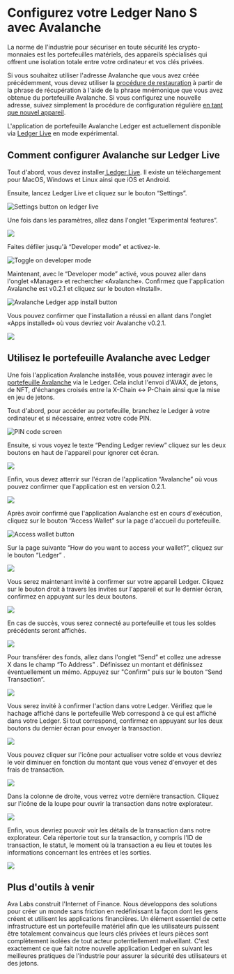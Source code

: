 # Configurez votre Ledger Nano S avec Avalanche

La norme de l'industrie pour sécuriser en toute sécurité les crypto-monnaies est les portefeuilles matériels, des appareils spécialisés qui offrent une isolation totale entre votre ordinateur et vos clés privées.

Si vous souhaitez utiliser l'adresse Avalanche que vous avez créée précédemment, vous devez utiliser la [procédure de restauration](https://support.ledger.com/hc/en-us/articles/360005434914) à partir de la phrase de récupération à l'aide de la phrase mnémonique que vous avez obtenue du portefeuille Avalanche. Si vous configurez une nouvelle adresse, suivez simplement la procédure de configuration régulière [en tant que nouvel appareil](https://support.ledger.com/hc/en-us/articles/360000613793-Set-up-as-new-device).

L'application de portefeuille Avalanche Ledger est actuellement disponible via [Ledger Live](https://www.ledger.com/ledger-live) en mode expérimental.

## Comment configurer Avalanche sur Ledger Live <a id="1c80"></a>

Tout d'abord, vous devez installer[ Ledger Live](https://www.ledger.com/ledger-live). Il existe un téléchargement pour MacOS, Windows et Linux ainsi que iOS et Android.

Ensuite, lancez Ledger Live et cliquez sur le bouton “Settings”.

![Settings button on ledger live](https://miro.medium.com/max/3052/1*lMnVGJneUAqgRvZBIDv_rA.png)

Une fois dans les paramètres, allez dans l'onglet “Experimental features”.

![](https://miro.medium.com/max/4072/1*HrSweaL-kelTl47QRt38iA.png)

Faites défiler jusqu'à “Developer mode” et activez-le.

![Toggle on developer mode](https://miro.medium.com/max/2908/1*qdte7MSvSZdfqfCIUMNp2Q.png)

Maintenant, avec le “Developer mode” activé, vous pouvez aller dans l'onglet «Manager» et rechercher «Avalanche». Confirmez que l'application Avalanche est v0.2.1 et cliquez sur le bouton «Install».

![Avalanche Ledger app install button](https://miro.medium.com/max/4040/1*rGFrSBEfxRlIkc-k7hS2Vg.png)

Vous pouvez confirmer que l'installation a réussi en allant dans l'onglet «Apps installed» où vous devriez voir Avalanche v0.2.1.

![](https://miro.medium.com/max/3020/1*qBSuxqY52-wxWfM-w1YR_w.png)

## Utilisez le portefeuille Avalanche avec Ledger <a id="48a3"></a>

Une fois l'application Avalanche installée, vous pouvez interagir avec le [portefeuille Avalanche](https://wallet.avax.network/) via le Ledger. Cela inclut l'envoi d'AVAX, de jetons, de NFT, d'échanges croisés entre la X-Chain &lt;-&gt; P-Chain ainsi que la mise en jeu de jetons.

Tout d'abord, pour accéder au portefeuille, branchez le Ledger à votre ordinateur et si nécessaire, entrez votre code PIN.

![PIN code screen](https://miro.medium.com/max/1852/1*A_1VgMMLeJCYzNst6tdq9A.jpeg)

Ensuite, si vous voyez le texte “Pending Ledger review” cliquez sur les deux boutons en haut de l'appareil pour ignorer cet écran.

![](https://miro.medium.com/max/1820/1*OxLbAWq5hzjC6P1SmiCqmg.jpeg)

Enfin, vous devez atterrir sur l'écran de l'application “Avalanche” où vous pouvez confirmer que l'application est en version 0.2.1.

![](https://miro.medium.com/max/1802/1*Qevjy6nhw5UM0ufvxIL_qg.jpeg)

Après avoir confirmé que l'application Avalanche est en cours d'exécution, cliquez sur le bouton “Access Wallet” sur la page d'accueil du portefeuille.

![Access wallet button](https://miro.medium.com/max/2364/1*SC1uM5xFybz3lfPiKwOHUw.png)

Sur la page suivante “How do you want to access your wallet?”, cliquez sur le bouton “Ledger” .

![](../../../.gitbook/assets/image%20%2843%29.png)

Vous serez maintenant invité à confirmer sur votre appareil Ledger. Cliquez sur le bouton droit à travers les invites sur l'appareil et sur le dernier écran, confirmez en appuyant sur les deux boutons.

![](https://miro.medium.com/max/3828/1*xpNt2ajcTdEivDr4xEedQQ.png)

En cas de succès, vous serez connecté au portefeuille et tous les soldes précédents seront affichés.

![](../../../.gitbook/assets/image%20%2845%29.png)

Pour transférer des fonds, allez dans l'onglet “Send” et collez une adresse X dans le champ “To Address” . Définissez un montant et définissez éventuellement un mémo. Appuyez sur "Confirm" puis sur le bouton “Send Transaction”.

![](../../../.gitbook/assets/image%20%2841%29.png)

Vous serez invité à confirmer l'action dans votre Ledger. Vérifiez que le hachage affiché dans le portefeuille Web correspond à ce qui est affiché dans votre Ledger. Si tout correspond, confirmez en appuyant sur les deux boutons du dernier écran pour envoyer la transaction.

![](https://miro.medium.com/max/2932/1*XI8fzBRpDr0PXcuVQPHLvQ.png)

Vous pouvez cliquer sur l'icône pour actualiser votre solde et vous devriez le voir diminuer en fonction du montant que vous venez d'envoyer et des frais de transaction.

![](../../../.gitbook/assets/image%20%2844%29.png)

Dans la colonne de droite, vous verrez votre dernière transaction. Cliquez sur l'icône de la loupe pour ouvrir la transaction dans notre explorateur.

![](../../../.gitbook/assets/image%20%2842%29.png)

Enfin, vous devriez pouvoir voir les détails de la transaction dans notre explorateur. Cela répertorie tout sur la transaction, y compris l'ID de transaction, le statut, le moment où la transaction a eu lieu et toutes les informations concernant les entrées et les sorties.

![](../../../.gitbook/assets/image%20%2846%29.png)

## Plus d'outils à venir <a id="135b"></a>

Ava Labs construit l'Internet of Finance. Nous développons des solutions pour créer un monde sans friction en redéfinissant la façon dont les gens créent et utilisent les applications financières. Un élément essentiel de cette infrastructure est un portefeuille matériel afin que les utilisateurs puissent être totalement convaincus que leurs clés privées et leurs pièces sont complètement isolées de tout acteur potentiellement malveillant. C'est exactement ce que fait notre nouvelle application Ledger en suivant les meilleures pratiques de l'industrie pour assurer la sécurité des utilisateurs et des jetons.

